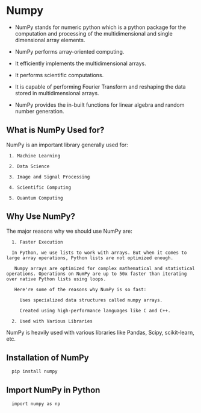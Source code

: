 # Numpy
- NumPy stands for numeric python which is a python package for the computation and processing of the multidimensional and single dimensional array elements.
  
- NumPy performs array-oriented computing.
  
- It efficiently implements the multidimensional arrays.
- It performs scientific computations.
- It is capable of performing Fourier Transform and reshaping the data stored in multidimensional arrays.
- NumPy provides the in-built functions for linear algebra and random number generation.

## What is NumPy Used for?
   NumPy is an important library generally used for:
   
     1. Machine Learning
     
     2. Data Science
     
     3. Image and Signal Processing
     
     4. Scientific Computing
     
     5. Quantum Computing

## Why Use NumPy?
   The major reasons why we should use NumPy are:
   
      1. Faster Execution  
      
      In Python, we use lists to work with arrays. But when it comes to large array operations, Python lists are not optimized enough.

       Numpy arrays are optimized for complex mathematical and statistical operations. Operations on NumPy are up to 50x faster than iterating over native Python lists using loops.

       Here're some of the reasons why NumPy is so fast:

         Uses specialized data structures called numpy arrays.
         
         Created using high-performance languages like C and C++.

      2. Used with Various Libraries

NumPy is heavily used with various libraries like Pandas, Scipy, scikit-learn, etc.
  ## Installation of NumPy
      pip install numpy
      
  ## Import NumPy in Python
      import numpy as np
